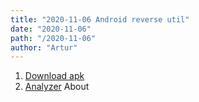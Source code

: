 ```yaml
---
title: "2020-11-06 Android reverse util"
date: "2020-11-06"
path: "/2020-11-06"
author: "Artur"
---
```


1. [Download apk](https://apps.evozi.com/apk-downloader/)
1. [Analyzer](https://www.sisik.eu/apk-tool)
About